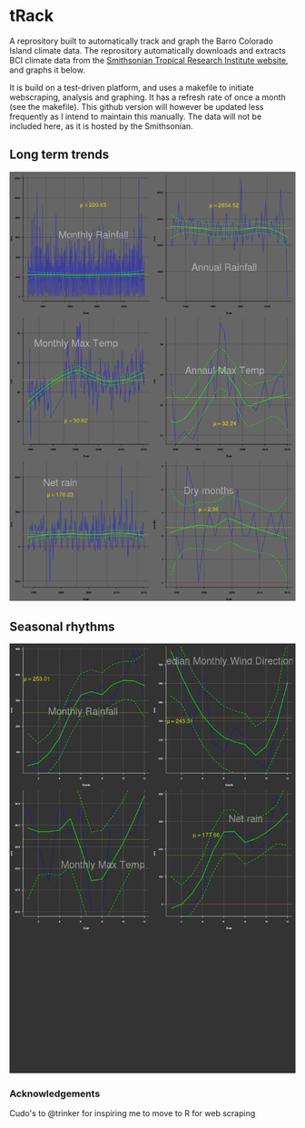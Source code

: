 # tRack

A reprository built to automatically track and graph the Barro Colorado Island climate data. The reprository automatically downloads and extracts BCI climate data from the [Smithsonian Tropical Research Institute website](http://biogeodb.stri.si.edu/physical_monitoring/research/barrocolorado), and graphs it below.

It is build on a test-driven platform, and uses a makefile to initiate webscraping, analysis and graphing. It has a refresh rate of once a month (see the makefile). This github version will however be updated less frequently as I intend to maintain this manually. The data will not be included here, as it is hosted by the Smithsonian.

## Long term trends

![bci climate](https://raw.githubusercontent.com/MarcoDVisser/tRack/master/figures/BCIclimate.png)

## Seasonal rhythms 

![bci climate](https://raw.githubusercontent.com/MarcoDVisser/tRack/master/figures/BCIseasons.png)


### Acknowledgements
Cudo's to @trinker for inspiring me to move to R for web scraping
